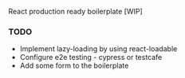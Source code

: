 React production ready boilerplate [WIP]

### TODO
- Implement lazy-loading by using react-loadable
- Configure e2e testing - cypress or testcafe
- Add some form to the boilerplate
